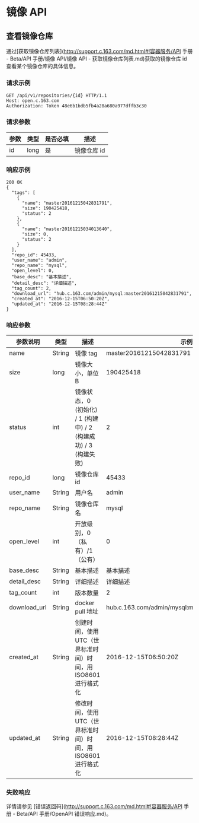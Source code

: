 # 镜像 API

## 查看镜像仓库

通过[获取镜像仓库列表](http://support.c.163.com/md.html#!容器服务/API 手册 - Beta/API 手册/镜像 API/镜像 API - 获取镜像仓库列表.md)获取的镜像仓库 id 查看某个镜像仓库的具体信息。


### 请求示例

    GET /api/v1/repositories/{id} HTTP/1.1
    Host: open.c.163.com
    Authorization: Token 48e6b1bdb5fb4a28a680a977dffb3c30

### 请求参数

| 参数 | 类型 | 是否必填 |     描述    |
|------|------|----------|-------------|
| id   | long | 是       | 镜像仓库 id |

### 响应示例

    200 OK
    {
      "tags": [
        {
          "name": "master20161215042831791",
          "size": 190425418,
          "status": 2
        },
        {
          "name": "master20161215034013640",
          "size": 0,
          "status": 2
        }
      ],
      "repo_id": 45433,
      "user_name": "admin",
      "repo_name": "mysql",
      "open_level": 0,
      "base_desc": "基本描述",
      "detail_desc": "详细描述",
      "tag_count": 2,
      "download_url": "hub.c.163.com/admin/mysql:master20161215042831791",
      "created_at": "2016-12-15T06:50:20Z",
      "updated_at": "2016-12-15T08:28:44Z"
    }


### 响应参数

|   参数说明   |  类型  |                               描述                              |                      示例值                       |
|--------------|--------|-----------------------------------------------------------------|---------------------------------------------------|
| name         | String | 镜像 tag                                                        | master20161215042831791                           |
| size         | long   | 镜像大小，单位 B                                                | 190425418                                         |
| status       | int    | 镜像状态，0 (初始化) / 1 (构建中) / 2 (构建成功) / 3 (构建失败) | 2                                                 |
| repo_id      | long   | 镜像仓库 id                                                     | 45433                                             |
| user_name    | String | 用户名                                                          | admin                                             |
| repo_name    | String | 镜像仓库名                                                      | mysql                                             |
| open_level   | int    | 开放级别，0（私有）/1（公有）                                   | 0                                                 |
| base_desc    | String | 基本描述                                                        | 基本描述                                          |
| detail_desc  | String | 详细描述                                                        | 详细描述                                          |
| tag_count    | int    | 版本数量                                                        | 2                                                 |
| download_url | String | docker pull 地址                                                | hub.c.163.com/admin/mysql:master20161215042831791 |
| created_at   | String | 创建时间，使用 UTC（世界标准时间）时间，用 ISO8601 进行格式化   | 2016-12-15T06:50:20Z                              |
| updated_at   | String | 修改时间，使用 UTC（世界标准时间）时间，用 ISO8601 进行格式化   | 2016-12-15T08:28:44Z                              |

### 失败响应
详情请参见 [错误返回码](http://support.c.163.com/md.html#!容器服务/API 手册 - Beta/API 手册/OpenAPI 错误响应.md)。